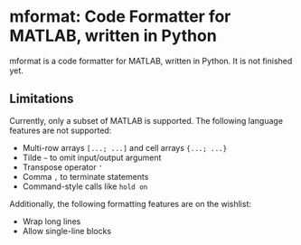 <!--
   - Copyright (C) 2020 Julian Valentin, LTeX Development Community
   -
   - This Source Code Form is subject to the terms of the Mozilla Public
   - License, v. 2.0. If a copy of the MPL was not distributed with this
   - file, You can obtain one at https://mozilla.org/MPL/2.0/.
   -->

# mformat: Code Formatter for MATLAB, written in Python

mformat is a code formatter for MATLAB, written in Python. It is not finished yet.

## Limitations

Currently, only a subset of MATLAB is supported. The following language features are not supported:

- Multi-row arrays `[...; ...]` and cell arrays `{...; ...}`
- Tilde `~` to omit input/output argument
- Transpose operator `'`
- Comma `,` to terminate statements
- Command-style calls like `hold on`

Additionally, the following formatting features are on the wishlist:

- Wrap long lines
- Allow single-line blocks
